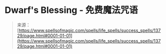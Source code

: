 <!--yml

category: 未分类

date: 2024-06-12 18:52:16

-->

# Dwarf's Blessing - 免费魔法咒语

> 来源：[https://www.spellsofmagic.com/spells/life_spells/success_spells/13729/page.html#0001-01-01](https://www.spellsofmagic.com/spells/life_spells/success_spells/13729/page.html#0001-01-01)

